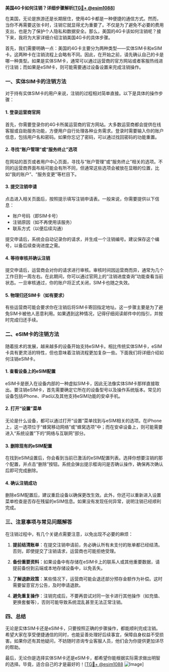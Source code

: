 **美国4G卡如何注销？详细步骤解析[[TG💪+ @esim1088](https://t.me/s/esim1088)]**

在美国，无论是旅游还是长期居住，使用4G卡都是一种便捷的通信方式。然而，当你不再需要这张卡时，注销它就显得尤为重要了。不仅是为了避免不必要的费用支出，也是为了保护个人隐私和数据安全。那么，美国的4G卡该如何注销呢？接下来，我将为大家详细介绍注销美国4G卡的具体步骤。

首先，我们需要明确一点：美国的4G卡主要分为两种类型——实体SIM卡和eSIM卡。这两种卡在注销流程上会略有不同。因此，在开始之前，请先确认自己的卡是哪一种类型。如果是实体SIM卡，通常可以通过运营商的官方网站或者客服热线进行注销；而如果是eSIM卡，则可能需要通过设备设置来完成注销操作。

### **一、实体SIM卡的注销方法**

对于持有实体SIM卡的用户来说，注销的过程相对简单直接。以下是具体的操作步骤：

#### **1. 登录运营商官网**
首先，你需要登录你的4G卡所属运营商的官方网站。大多数运营商都会提供在线客服或自助服务功能，方便用户自行处理各种业务需求。登录时需要输入你的账户信息，包括用户名和密码。如果你忘记了密码，可以通过找回密码的功能重置。

#### **2. 寻找“账户管理”或“服务终止”选项**
在网站的首页或者用户中心页面，寻找与“账户管理”或“服务终止”相关的选项。不同的运营商界面布局可能会有所不同，但通常这些选项会被放在显眼的位置，比如“我的账户”、“服务变更”等栏目下。

#### **3. 提交注销申请**
点击进入相关页面后，按照提示填写注销申请表。一般来说，你需要提供以下信息：
- 账户号码（即SIM卡号）
- 注销原因（如不再使用该服务）
- 联系方式（以便后续沟通）

提交申请后，系统会自动记录你的请求，并生成一个注销编号。建议保存这个编号，以备后续查询进度之需。

#### **4. 等待审核并确认注销**
提交申请后，运营商会对你的请求进行审核。审核时间因运营商而异，通常为几个工作日到一周左右。在此期间，你可以通过官网上的“注销进度查询”功能查看当前状态。一旦审核通过，你的账户将正式关闭，SIM卡也随之失效。

#### **5. 物理归还SIM卡（如有要求）**
有些运营商可能会要求你在注销后将SIM卡寄回指定地址。这一步骤主要是为了避免SIM卡被他人恶意利用。如果遇到这种情况，记得仔细阅读邮件中的指引，并按时完成归还手续。

### **二、eSIM卡的注销方法**

随着技术的发展，越来越多的设备开始支持eSIM卡。相比传统实体SIM卡，eSIM卡具有更灵活的特性，但也意味着注销流程更加复杂一些。下面我们将详细介绍如何注销eSIM卡。

#### **1. 查看设备上的eSIM配置**
eSIM卡是嵌入在设备内部的一种虚拟SIM卡，因此无法像实体SIM卡那样直接取出。要注销eSIM卡，首先需要确定它所在的设备型号以及操作系统版本。常见的设备包括iPhone、iPad以及其他支持eSIM功能的安卓手机。

#### **2. 打开“设置”菜单**
无论是什么设备，都可以通过打开“设置”菜单找到与eSIM相关的选项。在iPhone上，这一选项位于“蜂窝移动网络”或“蜂窝选项”中；而在安卓设备上，则可能需要进入“系统设置”下的“网络与互联网”部分。

#### **3. 删除现有的eSIM配置**
在找到eSIM设置后，你会看到当前已激活的eSIM配置列表。选择你想要注销的那个配置，并点击“删除”按钮。系统会弹出提示框询问是否确认操作，确保再次确认后即可完成删除。

#### **4. 确认注销成功**
删除eSIM配置后，建议重启设备以确保更改生效。此外，你还可以重新进入设置菜单检查是否存在残留的eSIM信息。如果没有发现任何异常，说明注销已经顺利完成。

### **三、注意事项与常见问题解答**

在注销过程中，有几个关键点需要注意，以免出现不必要的麻烦：

1. **提前结清账单**：在提交注销申请前，务必确认所有未支付的账单都已经结清。否则，即使提交了注销请求，运营商也可能拒绝受理。
   
2. **备份重要资料**：如果设备中有存储在eSIM卡上的联系人或其他重要数据，请提前备份到云端或本地存储设备中，以免丢失。

3. **了解退款政策**：某些情况下，运营商可能会退还部分预存金额作为补偿。这时需要留意官方公告，及时申请退款。

4. **避免重复操作**：注销完成后，不要再尝试对同一张卡进行其他操作（如充值、更换套餐等），否则可能导致系统混乱甚至无法正常注销。

### **四、总结**

无论是实体SIM卡还是eSIM卡，只要按照正确的步骤操作，都能顺利完成注销。希望大家在享受便捷通信的同时，也能妥善处理好后续事宜，保障自身权益不受损害。如果你还有其他疑问，不妨随时咨询专业客服人员，他们会为你提供更加详尽的帮助。

最后，无论你是选择实体SIM卡还是eSIM卡，都希望你能根据实际需求做出明智的选择。毕竟，适合自己的才是最好的！[[TG💪+ @esim1088](https://t.me/s/esim1088) ![Image](https://i.postimg.cc/4NQfJmqS/Snipaste-2025-05-13-00-14-12.png)]